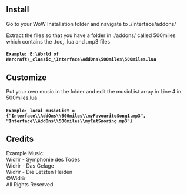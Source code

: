 ## Install

Go to your WoW Installation folder and navigate to ./Interface/addons/

Extract the files so that you have a folder in ./addons/ called 500miles which contains the .toc, .lua and .mp3 files

#### `Example: E:\World of Warcraft\_classic_\Interface\AddOns\500miles\500miles.lua`

## Customize
Put your own music in the folder and edit the musicList array in Line 4 in 500miles.lua

#### `Example: local musicList = {"Interface\\AddOns\\500miles\\myFavouriteSong1.mp3", "Interface\\AddOns\\500miles\\myCatSnoring.mp3"}`

## Credits
Example Music:<br>
Widrir - Symphonie des Todes<br>
Widrir - Das Gelage<br>
Widrir - Die Letzten Heiden<br>
&copy;Widrir<br>
All Rights Reserved